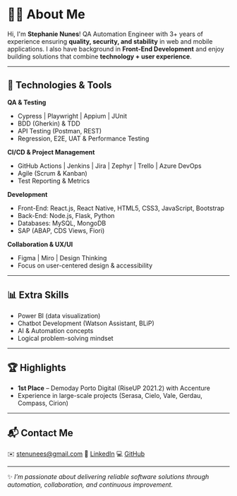# 👩‍💻 About Me

Hi, I'm **Stephanie Nunes**!
QA Automation Engineer with 3+ years of experience ensuring **quality, security, and stability** in web and mobile applications.
I also have background in **Front-End Development** and enjoy building solutions that combine **technology + user experience**.

---

## 🚀 Technologies & Tools

**QA & Testing**

* Cypress | Playwright | Appium | JUnit
* BDD (Gherkin) & TDD
* API Testing (Postman, REST)
* Regression, E2E, UAT & Performance Testing

**CI/CD & Project Management**

* GitHub Actions | Jenkins | Jira | Zephyr | Trello | Azure DevOps
* Agile (Scrum & Kanban)
* Test Reporting & Metrics

**Development**

* Front-End: React.js, React Native, HTML5, CSS3, JavaScript, Bootstrap
* Back-End: Node.js, Flask, Python
* Databases: MySQL, MongoDB
* SAP (ABAP, CDS Views, Fiori)

**Collaboration & UX/UI**

* Figma | Miro | Design Thinking
* Focus on user-centered design & accessibility

---

## 📊 Extra Skills

* Power BI (data visualization)
* Chatbot Development (Watson Assistant, BLiP)
* AI & Automation concepts
* Logical problem-solving mindset

---

## 🏆 Highlights

* **1st Place** – Demoday Porto Digital (RiseUP 2021.2) with Accenture
* Experience in large-scale projects (Serasa, Cielo, Vale, Gerdau, Compass, Cirion)

---

## 📬 Contact Me

✉️ [stenunees@gmail.com](mailto:stenunees@gmail.com)
🔗 [LinkedIn](https://www.linkedin.com/in/stephanie-de-souza-cabral-nunes-1185bb20a/)
💻 [GitHub](https://github.com/stenunees)

---

✨ *I’m passionate about delivering reliable software solutions through automation, collaboration, and continuous improvement.*

